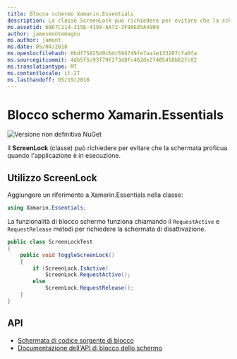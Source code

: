 ```yaml
---
title: Blocco schermo Xamarin.Essentials
description: La classe ScreenLock può richiedere per evitare che la schermata proficua quando l'applicazione è in esecuzione.
ms.assetid: 6B67C114-315E-4199-AA72-3F90E85A4909
author: jamesmontemagno
ms.author: jamont
ms.date: 05/04/2018
ms.openlocfilehash: 0bdf75825d9c6dc594749fe7aa1e133207cfa0fa
ms.sourcegitcommit: 4db5f5c93f79f273d8fc462de2f405458b62fc02
ms.translationtype: MT
ms.contentlocale: it-IT
ms.lasthandoff: 05/19/2018
---
```

# <a name="xamarinessentials-screen-lock"></a>Blocco schermo Xamarin.Essentials

![Versione non definitiva NuGet](~/media/shared/pre-release.png)

Il **ScreenLock** (classe) può richiedere per evitare che la schermata proficua quando l'applicazione è in esecuzione.

## <a name="using-screenlock"></a>Utilizzo ScreenLock

Aggiungere un riferimento a Xamarin.Essentials nella classe:

```csharp
using Xamarin.Essentials;
```

La funzionalità di blocco schermo funziona chiamando il `RequestActive` e `RequestRelease` metodi per richiedere la schermata di disattivazione.

```csharp
public class ScreenLockTest
{
    public void ToggleScreenLock()
    {
        if (ScreenLock.IsActive)
            ScreenLock.RequestActive();
        else
            ScreenLock.RequestRelease();
    }
}
```

## <a name="api"></a>API

- [Schermata di codice sorgente di blocco](https://github.com/xamarin/Essentials/tree/master/Xamarin.Essentials/ScreenLock)
- [Documentazione dell'API di blocco dello schermo](xref:Xamarin.Essentials.ScreenLock)
